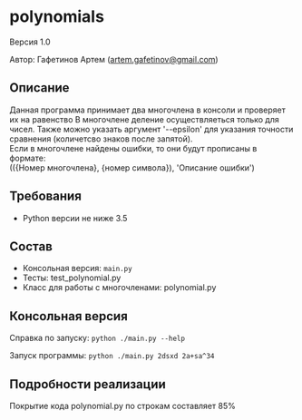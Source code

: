 # polynomials
Версия 1.0

Автор: Гафетинов Артем (artem.gafetinov@gmail.com)


## Описание
Данная программа принимает два многочлена в консоли и проверяет их на равенство
В многочлене деление осуществляеться только для чисел.
Также можно указать аргумент '--epsilon' для указания точности сравнения
(количетсво знаков после запятой).<br>
Если в многочлене найдены ошибки, то они будут прописаны в формате:<br>
(({Номер многочлена}, {номер символа}), 'Описание ошибки')

## Требования
* Python версии не ниже 3.5


## Состав
* Консольная версия: `main.py`
* Тесты: test_polynomial.py
* Класс для работы с многочленами: polynomial.py

## Консольная версия
Справка по запуску: `python ./main.py --help`

Запуск программы: `python ./main.py 2dsxd 2a+sa^34`


## Подробности реализации
Покрытие кода polynomial.py по строкам составляет 85%
 

